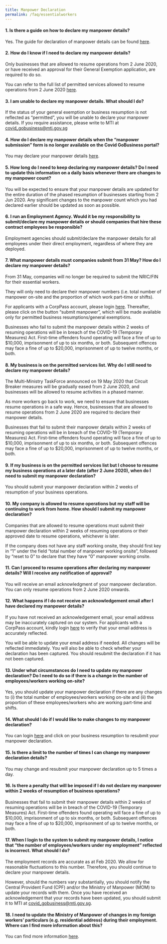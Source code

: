 ```yaml
---
title: Manpower Declaration
permalink: /faq/essentialworkers
---
```


#### **1. Is there a guide on how to declare my manpower details?**
Yes. The guide for declaration of manpower details can be found <a href="https://go.gov.sg/essentialmanpowerguide" target="_blank">here</a>.

#### **2. How do I know if I need to declare my manpower details?**
Only businesses that are allowed to resume operations from 2 June 2020, or have received an approval for their General Exemption application, are required to do so.

You can refer to the full list of permitted services allowed to resume operations from 2 June 2020 <a href="https://go.gov.sg/permittedserviceslist" target="_blank">here</a>.

#### **3. I am unable to declare my manpower details. What should I do?**
If the status of your general exemption or business resumption is not reflected as “permitted”, you will be unable to declare your manpower details. If you require assistance, please write to MTI at <a href = "mailto: covid_gobusiness@mti.gov.sg">covid_gobusiness@mti.gov.sg</a>

#### **4. How do I declare my manpower details when the “manpower submission” form is no longer available on the Covid GoBusiness portal?**
You may declare your manpower details <a href="https://go.gov.sg/essentialworkers" target="_blank">here</a>.

#### **5. How long do I need to keep declaring my manpower details? Do I need to update this information on a daily basis whenever there are changes to my manpower count?**
You will be expected to  ensure that your manpower details are updated for the entire duration of the phased resumption of businesses starting from 2 Jun 2020.  Any significant changes to the manpower count which you had declared earlier should be updated as soon as possible.

#### **6. I run an Employment Agency. Would it be my responsibility to submit/declare my manpower details or should companies that hire these contract employees be responsible?**
Employment agencies should submit/declare the manpower details for all employees under their direct employment, regardless of where they are deployed.

#### **7. What manpower details must companies submit from 31 May? How do I declare my manpower details?**
From 31 May, companies will no longer be required to submit the NRIC/FIN for their essential workers.

They will only need to declare their manpower numbers (i.e. total number of manpower on-site and the proportion of which work part-time or shifts).

For applicants with a CorpPass account, please login <a href="https://go.gov.sg/essentialworkers" target="_blank">here</a>. Thereafter, please click on the button “submit manpower”, which will be made available only for permitted business resumptions/general exemptions. 

Businesses who fail to submit the manpower details within 2 weeks of resuming operations will be in breach of the COVID-19 (Temporary Measures) Act. First-time offenders found operating will face a fine of up to $10,000, imprisonment of up to six months, or both. Subsequent offences may face a fine of up to $20,000, imprisonment of up to twelve months, or both.

#### **8. My business is on the permitted services list. Why do I still need to declare my manpower details?**
The Multi-Ministry TaskForce announced on 19 May 2020 that Circuit Breaker measures will be gradually eased from 2 June 2020, and businesses will be allowed to resume activities in a phased manner.

As more workers go back to work, we need to ensure that businesses resume operations in a safe way. Hence, businesses that are allowed to resume operations from  2 June 2020 are required to declare their manpower details.

Businesses that fail to submit their manpower details within 2 weeks of resuming operations will be in breach of the COVID-19 (Temporary Measures) Act. First-time offenders found operating will face a fine of up to $10,000, imprisonment of up to six months, or both. Subsequent offences may face a fine of up to $20,000, imprisonment of up to twelve months, or both.

#### **9. If my business is on the permitted services list but I choose to resume my business operations at a later date (after 2 June 2020), when do I need to submit my manpower declaration?**
You should submit your manpower declaration within 2 weeks of resumption of your business operations.

#### **10. My company is allowed to resume operations but my staff will be continuing to work from home. How should I submit my manpower declaration?**
Companies that are allowed to resume operations must submit their manpower declaration within 2 weeks of resuming operations or their approved date to resume operations, whichever is later.

If the company does not have any staff working onsite, they should first key in “1” under the field “total number of manpower working onsite”, followed by “reset to 0” to declare that they have “0” manpower working onsite.

#### **11. Can I proceed to resume operations after declaring my manpower details? Will I receive any notification of approval?**
You will receive an email acknowledgment of your manpower declaration. You can only resume operations from 2 June 2020 onwards.

#### **12. What happens if I do not receive an acknowledgement email after I have declared my manpower details?**
If you have not received an acknowledgement email, your email address may be inaccurately captured on our system. For applicants with a CorpPass account, kindly login <a href="https://go.gov.sg/essentialworkers" target="_blank">here</a> to verify that your email address is accurately reflected.

You will be able to update your email address if needed. All changes will be reflected immediately. You will also be able to check whether your declaration has been captured. You should resubmit the declaration if it has not been captured.

#### **13. Under what circumstances do I need to update my manpower declaration? Do I need to do so if there is a change in the number of employees/workers working on-site?**
Yes, you should update your manpower declaration if there are any changes to (i) the total number of employees/workers working on-site and (ii) the proportion of these employees/workers who are working part-time and shifts.

#### **14. What should I do if I would like to make changes to my manpower declaration?**
You can login <a href="https://go.gov.sg/essentialworkers" target="_blank">here</a> and click on your business resumption to resubmit your manpower declaration. 

#### **15. Is there a limit to the number of times I can change my manpower declaration details?**
You may change and resubmit your manpower declaration up to 5 times a day.

#### **16. Is there a penalty that will be imposed if I do not declare my manpower within 2 weeks of resumption of business operations?**
Businesses that fail to submit their manpower details within 2 weeks of resuming operations will be in breach of the COVID-19 (Temporary Measures) Act. First-time offenders found operating will face a fine of up to $10,000, imprisonment of up to six months, or both. Subsequent offences may face a fine of up to $20,000, imprisonment of up to twelve months, or both.

#### **17. When I login to the system to submit my manpower details, I notice that “the number of employees/workers under my employment” reflected is incorrect. What should I do?**
The employment records are accurate as at Feb 2020. We allow for reasonable fluctuations to this number. Therefore, you should continue to declare your manpower details.

However, should the numbers vary substantially, you should notify the Central Provident Fund (CPF) and/or the Ministry of Manpower (MOM) to update your records with them. Once you have received an acknowledgement that your records have been updated, you should submit it to MTI at <a href = "mailto: covid_gobusiness@mti.gov.sg">covid_gobusiness@mti.gov.sg</a>.

#### **18. I need to update the Ministry of Manpower of changes in my foreign workers’ particulars (e.g. residential address) during their employment. Where can I find more information about this?**
You can find more information <a href="https://go.gov.sg/momforeignworkerupdate" target="_blank">here</a>. 
